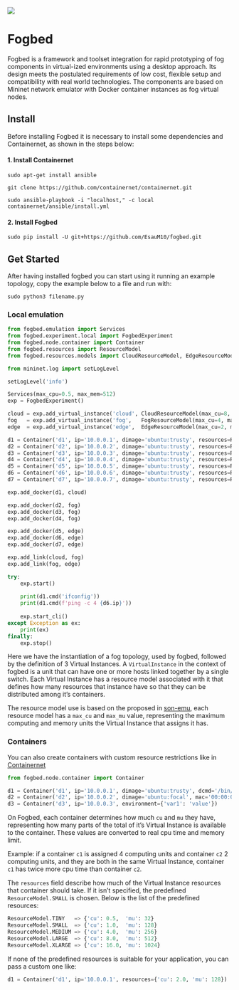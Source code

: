 ![](https://img.shields.io/badge/python-3.8+-blue.svg)
# Fogbed

Fogbed is a framework and toolset integration for rapid prototyping of fog components in virtual-ized environments using a desktop approach. Its design meets the postulated requirements of low cost, flexible setup and compatibility with real world technologies. The components are based on Mininet network emulator with Docker container instances as fog virtual nodes.

## Install

Before installing Fogbed it is necessary to install some dependencies and Containernet, as shown in the steps below:


#### 1. Install Containernet
```
sudo apt-get install ansible
```

```
git clone https://github.com/containernet/containernet.git
```

```
sudo ansible-playbook -i "localhost," -c local containernet/ansible/install.yml
```

#### 2. Install Fogbed
```
sudo pip install -U git+https://github.com/EsauM10/fogbed.git
```

## Get Started
After having installed fogbed you can start using it running an example topology, copy the example below to a file and run with:
```
sudo python3 filename.py
```

### Local emulation
```python
from fogbed.emulation import Services
from fogbed.experiment.local import FogbedExperiment
from fogbed.node.container import Container
from fogbed.resources import ResourceModel
from fogbed.resources.models import CloudResourceModel, EdgeResourceModel, FogResourceModel

from mininet.log import setLogLevel

setLogLevel('info')

Services(max_cpu=0.5, max_mem=512)
exp = FogbedExperiment()

cloud = exp.add_virtual_instance('cloud', CloudResourceModel(max_cu=8, max_mu=1024))
fog   = exp.add_virtual_instance('fog',   FogResourceModel(max_cu=4, max_mu=512))
edge  = exp.add_virtual_instance('edge',  EdgeResourceModel(max_cu=2, max_mu=256))

d1 = Container('d1', ip='10.0.0.1', dimage='ubuntu:trusty', resources=ResourceModel.SMALL)
d2 = Container('d2', ip='10.0.0.2', dimage='ubuntu:trusty', resources=ResourceModel.SMALL)
d3 = Container('d3', ip='10.0.0.3', dimage='ubuntu:trusty', resources=ResourceModel.SMALL)
d4 = Container('d4', ip='10.0.0.4', dimage='ubuntu:trusty', resources=ResourceModel.SMALL)
d5 = Container('d5', ip='10.0.0.5', dimage='ubuntu:trusty', resources=ResourceModel.SMALL)
d6 = Container('d6', ip='10.0.0.6', dimage='ubuntu:trusty', resources=ResourceModel.SMALL)
d7 = Container('d7', ip='10.0.0.7', dimage='ubuntu:trusty', resources=ResourceModel.SMALL)

exp.add_docker(d1, cloud)

exp.add_docker(d2, fog)
exp.add_docker(d3, fog)
exp.add_docker(d4, fog)

exp.add_docker(d5, edge)
exp.add_docker(d6, edge)
exp.add_docker(d7, edge)

exp.add_link(cloud, fog)
exp.add_link(fog, edge)

try:
    exp.start()
    
    print(d1.cmd('ifconfig'))
    print(d1.cmd(f'ping -c 4 {d6.ip}'))
    
    exp.start_cli()
except Exception as ex: 
    print(ex)
finally:
    exp.stop()

```
Here we have the instantiation of a fog topology, used by fogbed, followed by the definition of 3 Virtual Instances. A `VirtualInstance` in the context of fogbed is a unit that can have one or more hosts linked together by a single switch. Each Virtual Instance has a resource model associated with it that defines how many resources that instance have so that they can be distributed among it’s containers.


The resource model use is based on the proposed in [son-emu](https://github.com/sonata-nfv/son-emu), each resource model has a `max_cu` and `max_mu` value, representing the maximum computing and memory units the Virtual Instance that assigns it has.

### Containers
You can also create containers with custom resource restrictions like in [Containernet](https://github.com/containernet/containernet/wiki#method-containernetadddocker)

```python
from fogbed.node.container import Container

d1 = Container('d1', ip='10.0.0.1', dimage='ubuntu:trusty', dcmd='/bin/bash')
d2 = Container('d2', ip='10.0.0.2', dimage='ubuntu:focal', mac='00:00:00:00:00:02')
d3 = Container('d3', ip='10.0.0.3', environment={'var1': 'value'})
```
On Fogbed, each container determines how much `cu` and `mu` they have, representing how many parts of the total of it’s Virtual Instance is available to the container. These values are converted to real cpu time and memory limit.

Example: if a container `c1` is assigned 4 computing units and container `c2` 2 computing units, and they are both in the same Virtual Instance, container `c1` has twice more cpu time than container `c2`.

The `resources` field describe how much of the Virtual Instance resources that container should take. If it isn’t specified, the predefined `ResourceModel.SMALL` is chosen. Below is the list of the predefined resources:

```python
ResourceModel.TINY   => {'cu': 0.5,  'mu': 32}
ResourceModel.SMALL  => {'cu': 1.0,  'mu': 128}
ResourceModel.MEDIUM => {'cu': 4.0,  'mu': 256}
ResourceModel.LARGE  => {'cu': 8.0,  'mu': 512}
ResourceModel.XLARGE => {'cu': 16.0, 'mu': 1024}
```
If none of the predefined resources is suitable for your application, you can pass a custom one like:

```python
d1 = Container('d1', ip='10.0.0.1', resources={'cu': 2.0, 'mu': 128})
```


